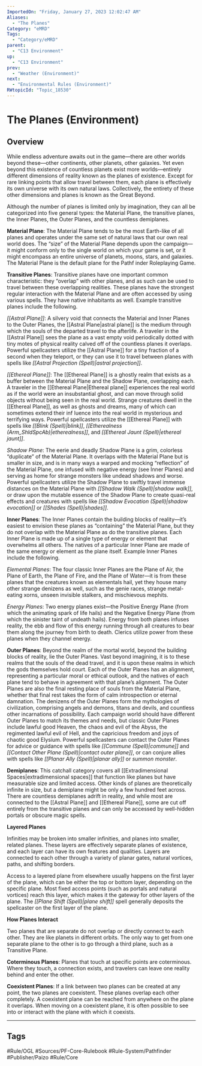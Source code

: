 ```yaml
---
ImportedOn: "Friday, January 27, 2023 12:02:47 AM"
Aliases:
  - "The Planes"
Category: "eMRD"
Tags:
  - "Category/eMRD"
parent:
  - "C13 Environment"
up:
  - "C13 Environment"
prev:
  - "Weather (Environment)"
next:
  - "Environmental Rules (Environment)"
RWtopicId: "Topic_18530"
---
```

# The Planes (Environment)
## Overview
While endless adventure awaits out in the game—there are other worlds beyond these—other continents, other planets, other galaxies. Yet even beyond this existence of countless planets exist more worlds—entirely different dimensions of reality known as the planes of existence. Except for rare linking points that allow travel between them, each plane is effectively its own universe with its own natural laws. Collectively, the entirety of these other dimensions and planes is known as the Great Beyond.

Although the number of planes is limited only by imagination, they can all be categorized into five general types: the Material Plane, the transitive planes, the Inner Planes, the Outer Planes, and the countless demiplanes.

**Material Plane**: The Material Plane tends to be the most Earth-like of all planes and operates under the same set of natural laws that our own real world does. The “size” of the Material Plane depends upon the campaign—it might conform only to the single world on which your game is set, or it might encompass an entire universe of planets, moons, stars, and galaxies. The Material Plane is the default plane for the Pathf inder Roleplaying Game.

**Transitive Planes**: Transitive planes have one important common characteristic: they “overlap” with other planes, and as such can be used to travel between these overlapping realities. These planes have the strongest regular interaction with the Material Plane and are often accessed by using various spells. They have native inhabitants as well. Example transitive planes include the following.

*[[Astral Plane]]*: A silvery void that connects the Material and Inner Planes to the Outer Planes, the [[Astral Plane|astral plane]] is the medium through which the souls of the departed travel to the afterlife. A traveler in the [[Astral Plane]] sees the plane as a vast empty void periodically dotted with tiny motes of physical reality calved off of the countless planes it overlaps. Powerful spellcasters utilize the [[Astral Plane]] for a tiny fraction of a second when they teleport, or they can use it to travel between planes with spells like *[[Astral Projection (Spell)|astral projection]]*.

*[[Ethereal Plane]]*: The [[Ethereal Plane]] is a ghostly realm that exists as a buffer between the Material Plane and the Shadow Plane, overlapping each. A traveler in the [[Ethereal Plane|Ethereal plane]] experiences the real world as if the world were an insubstantial ghost, and can move through solid objects without being seen in the real world. Strange creatures dwell in the [[Ethereal Plane]], as well as ghosts and dreams, many of which can sometimes extend their inf luence into the real world in mysterious and terrifying ways. Powerful spellcasters utilize the [[Ethereal Plane]] with spells like *[[Blink (Spell)|blink]]*, *[[Etherealness (Arm_ShldSpcAb)|etherealness]]*, and *[[Ethereal Jaunt (Spell)|ethereal jaunt]]*.

*Shadow Plane*: The eerie and deadly Shadow Plane is a grim, colorless “duplicate” of the Material Plane. It overlaps with the Material Plane but is smaller in size, and is in many ways a warped and mocking “reflection” of the Material Plane, one infused with negative energy (see Inner Planes) and serving as home for strange monsters like undead shadows and worse. Powerful spellcasters utilize the Shadow Plane to swiftly travel immense distances on the Material Plane with *[[Shadow Walk (Spell)|shadow walk]]*, or draw upon the mutable essence of the Shadow Plane to create quasi-real effects and creatures with spells like *[[Shadow Evocation (Spell)|shadow evocation]]* or *[[Shades (Spell)|shades]]*.

**Inner Planes**: The Inner Planes contain the building blocks of reality—it’s easiest to envision these planes as “containing” the Material Plane, but they do not overlap with the Material Plane as do the transitive planes. Each Inner Plane is made up of a single type of energy or element that overwhelms all others. The natives of a particular Inner Plane are made of the same energy or element as the plane itself. Example Inner Planes include the following.

*Elemental Planes*: The four classic Inner Planes are the Plane of Air, the Plane of Earth, the Plane of Fire, and the Plane of Water—it is from these planes that the creatures known as elementals hail, yet they house many other strange denizens as well, such as the genie races, strange metal-eating xorns, unseen invisible stalkers, and mischievous mephits.

*Energy Planes*: Two energy planes exist—the Positive Energy Plane (from which the animating spark of life hails) and the Negative Energy Plane (from which the sinister taint of undeath hails). Energy from both planes infuses reality, the ebb and flow of this energy running through all creatures to bear them along the journey from birth to death. Clerics utilize power from these planes when they channel energy.

**Outer Planes**: Beyond the realm of the mortal world, beyond the building blocks of reality, lie the Outer Planes. Vast beyond imagining, it is to these realms that the souls of the dead travel, and it is upon these realms in which the gods themselves hold court. Each of the Outer Planes has an alignment, representing a particular moral or ethical outlook, and the natives of each plane tend to behave in agreement with that plane’s alignment. The Outer Planes are also the final resting place of souls from the Material Plane, whether that final rest takes the form of calm introspection or eternal damnation. The denizens of the Outer Planes form the mythologies of civilization, comprising angels and demons, titans and devils, and countless other incarnations of possibility. Each campaign world should have different Outer Planes to match its themes and needs, but classic Outer Planes include lawful good Heaven, the chaos and evil of the Abyss, the regimented lawful evil of Hell, and the capricious freedom and joys of chaotic good Elysium. Powerful spellcasters can contact the Outer Planes for advice or guidance with spells like *[[Commune (Spell)|commune]]* and *[[Contact Other Plane (Spell)|contact outer plane]]*, or can conjure allies with spells like *[[Planar Ally (Spell)|planar ally]]* or *summon monster*.

**Demiplanes**: This catchall category covers all [[Extradimensional Spaces|extradimensional spaces]] that function like planes but have measurable size and limited access. Other kinds of planes are theoretically infinite in size, but a demiplane might be only a few hundred feet across. There are countless demiplanes adrift in reality, and while most are connected to the [[Astral Plane]] and [[Ethereal Plane]], some are cut off entirely from the transitive planes and can only be accessed by well-hidden portals or obscure magic spells.

**Layered Planes**

Infinities may be broken into smaller infinities, and planes into smaller, related planes. These layers are effectively separate planes of existence, and each layer can have its own features and qualities. Layers are connected to each other through a variety of planar gates, natural vortices, paths, and shifting borders.

Access to a layered plane from elsewhere usually happens on the first layer of the plane, which can be either the top or bottom layer, depending on the specific plane. Most fixed access points (such as portals and natural vortices) reach this layer, which makes it the gateway for other layers of the plane. The *[[Plane Shift (Spell)|plane shift]]* spell generally deposits the spellcaster on the first layer of the plane.

**How Planes Interact**

Two planes that are separate do not overlap or directly connect to each other. They are like planets in different orbits. The only way to get from one separate plane to the other is to go through a third plane, such as a Transitive Plane.

**Coterminous Planes**: Planes that touch at specific points are coterminous. Where they touch, a connection exists, and travelers can leave one reality behind and enter the other.

**Coexistent Planes**: If a link between two planes can be created at any point, the two planes are coexistent. These planes overlap each other completely. A coexistent plane can be reached from anywhere on the plane it overlaps. When moving on a coexistent plane, it is often possible to see into or interact with the plane with which it coexists.


---
## Tags
#Rule/OGL #Sources/PF-Core-Rulebook #Rule-System/Pathfinder #Publisher/Paizo #Rule/Core

